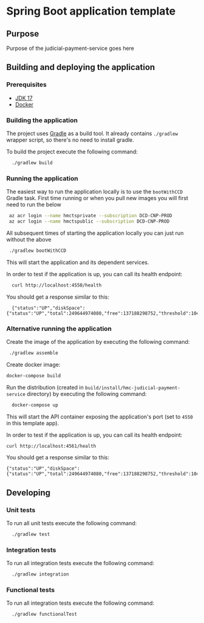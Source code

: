 # Spring Boot application template

## Purpose

Purpose of the judicial-payment-service goes here

## Building and deploying the application

### Prerequisites

- [JDK 17](https://java.com)
- [Docker](https://www.docker.com)

### Building the application

The project uses [Gradle](https://gradle.org) as a build tool. It already contains
`./gradlew` wrapper script, so there's no need to install gradle.

To build the project execute the following command:

```bash
  ./gradlew build
```

### Running the application

The easiest way to run the application locally is to use the `bootWithCCD` Gradle task.
First time running or when you pull new images you will first need to run the below 
```bash
 az acr login --name hmctsprivate --subscription DCD-CNP-PROD
 az acr login --name hmctspublic --subscription DCD-CNP-PROD
```
All subsequent times of starting the application locally you can just run without the above
```bash
 ./gradlew bootWithCCD
```

This will start the application and its dependent services.

In order to test if the application is up, you can call its health endpoint:

```bash
  curl http://localhost:4550/health
```

You should get a response similar to this:

```
  {"status":"UP","diskSpace":{"status":"UP","total":249644974080,"free":137188298752,"threshold":10485760}}
```

### Alternative running the application

Create the image of the application by executing the following command:

```bash
 ./gradlew assemble
```

Create docker image:

```bash
docker-compose build
```

Run the distribution (created in `build/install/hmc-judicial-payment-service` directory)
by executing the following command:

```bash
  docker-compose up
```

This will start the API container exposing the application's port
(set to `4550` in this template app).

In order to test if the application is up, you can call its health endpoint:

```bash
curl http://localhost:4561/health
```

You should get a response similar to this:

```
{"status":"UP","diskSpace":{"status":"UP","total":249644974080,"free":137188298752,"threshold":10485760}}
```


## Developing

### Unit tests
To run all unit tests execute the following command:
```bash
  ./gradlew test
```
### Integration tests
To run all integration tests execute the following command:
```bash
  ./gradlew integration
```
### Functional tests
To run all integration tests execute the following command:
```bash
  ./gradlew functionalTest
```

